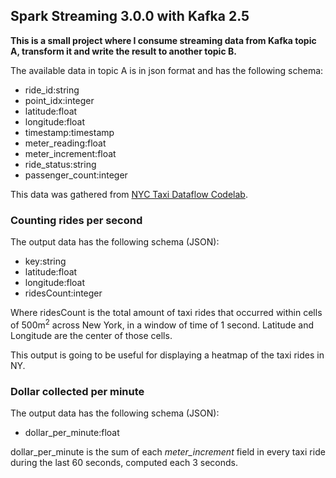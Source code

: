 ## Spark Streaming 3.0.0 with Kafka 2.5

__This is a small project where I consume streaming data from Kafka topic A,
transform it and write the result to another topic B.__

The available data in topic A is in json format and has the following schema:

- ride_id:string
- point_idx:integer
- latitude:float
- longitude:float
- timestamp:timestamp
- meter_reading:float
- meter_increment:float
- ride_status:string
- passenger_count:integer

This data was gathered from [NYC Taxi Dataflow Codelab](https://github.com/googlecodelabs/cloud-dataflow-nyc-taxi-tycoon).

### Counting rides per second

The output data has the following schema (JSON):

- key:string
- latitude:float
- longitude:float
- ridesCount:integer

Where ridesCount is the total amount of taxi rides that occurred within cells of 500m<sup>2</sup>
across New York, in a window of time of 1 second. Latitude and Longitude are the center of those cells.

This output is going to be useful for displaying a heatmap of the taxi rides in NY.

### Dollar collected per minute

The output data has the following schema (JSON):

- dollar_per_minute:float

dollar_per_minute is the sum of each _meter_increment_ field in every taxi ride during the last 60 seconds, computed each 3 seconds.